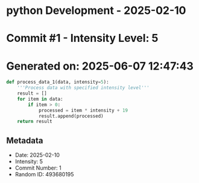 ﻿# python Development - 2025-02-10
# Commit #1 - Intensity Level: 5
# Generated on: 2025-06-07 12:47:43
```python
def process_data_1(data, intensity=5):
    '''Process data with specified intensity level'''
    result = []
    for item in data:
        if item > 0:
            processed = item * intensity + 19
            result.append(processed)
    return result
```
## Metadata
- Date: 2025-02-10
- Intensity: 5
- Commit Number: 1
- Random ID: 493680195
